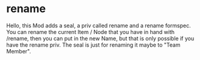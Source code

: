 # rename
Hello, this Mod adds a seal, a priv called rename and a rename formspec.
You can rename the current Item / Node that you have in hand with /rename,
then you can put in the new Name, but that is only possible if you have the rename priv.
The seal is just for renaming it maybe to "Team Member".
